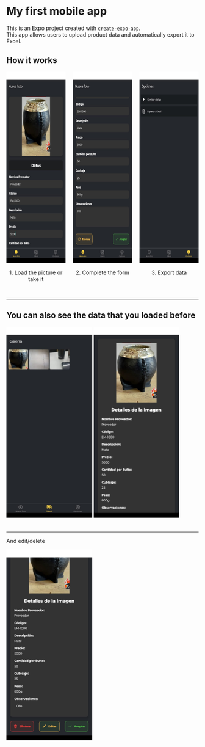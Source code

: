 # My first mobile app 

This is an [Expo](https://expo.dev) project created with [`create-expo-app`](https://www.npmjs.com/package/create-expo-app).  
This app allows users to upload product data and automatically export it to Excel.

## How it works

<div style="display: flex; gap: 20px; justify-content: center; align-items: flex-start; margin-bottom: 30px;">
  <div style="text-align: center;">
    <img src="img/load.jpg" alt="Load" style="height: 500px;" />
    <p>1. Load the picture or take it</p>
  </div>
  <div style="text-align: center;">
    <img src="img/data.jpg" alt="Complete the form" style="height: 500px;" />
    <p>2. Complete the form</p>
  </div>
  <div style="text-align: center;">
    <img src="img/export.jpg" alt="Export data" style="height: 500px;" />
    <p>3. Export data</p>
  </div>
</div>

---

## You can also see the data that you loaded before

<img src="img/gallery.jpg" alt="Gallery" style="height: 500px; margin-bottom: 20px;" />  
<img src="img/info.jpg" alt="Info" style="height: 500px; margin-bottom: 20px;" />

---

And edit/delete

<img src="img/edit.jpg" alt="Edit" style="height: 500px;" />
